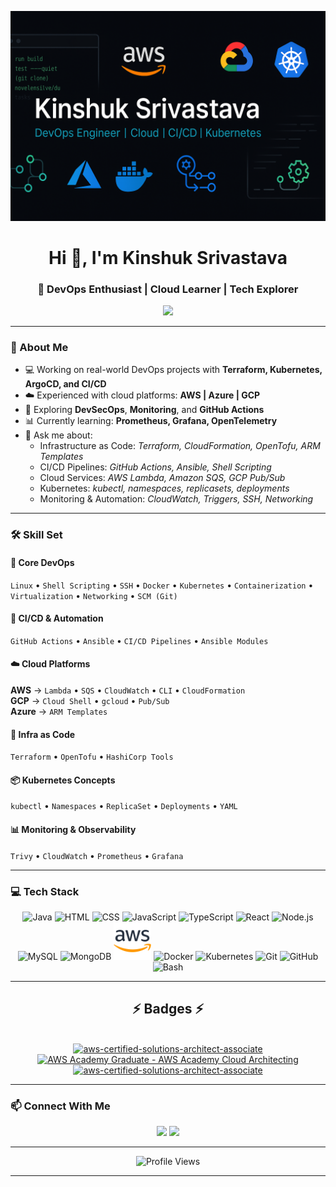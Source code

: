 <p align="center">
  <img src="banner.png" alt="Kinshuk Srivastava - DevOps Engineer" />
</p>



<h1 align="center">Hi 👋, I'm Kinshuk Srivastava</h1>
<h3 align="center">🚀 DevOps Enthusiast | Cloud Learner | Tech Explorer</h3>

<p align="center">
  <img src="https://readme-typing-svg.herokuapp.com?center=true&lines=Always+learning+new+techs;Passionate+about+DevOps+%26+Cloud;I+break+things+to+fix+them+better!" />
</p>

---

### 🌟 About Me

- 💻 Working on real-world DevOps projects with **Terraform, Kubernetes, ArgoCD, and CI/CD**
- ☁️ Experienced with cloud platforms: **AWS | Azure | GCP**
- 🔐 Exploring **DevSecOps**, **Monitoring**, and **GitHub Actions**
- 📊 Currently learning: **Prometheus, Grafana, OpenTelemetry**
- 💬 Ask me about:
  - Infrastructure as Code: *Terraform, CloudFormation, OpenTofu, ARM Templates*
  - CI/CD Pipelines: *GitHub Actions, Ansible, Shell Scripting*
  - Cloud Services: *AWS Lambda, Amazon SQS, GCP Pub/Sub*
  - Kubernetes: *kubectl, namespaces, replicasets, deployments*
  - Monitoring & Automation: *CloudWatch, Triggers, SSH, Networking*

---

### 🛠️ Skill Set

#### 🔧 Core DevOps
`Linux` • `Shell Scripting` • `SSH` • `Docker` • `Kubernetes` • `Containerization` • `Virtualization` • `Networking` • `SCM (Git)`

#### 🔁 CI/CD & Automation
`GitHub Actions` • `Ansible` • `CI/CD Pipelines` • `Ansible Modules`

#### ☁️ Cloud Platforms
**AWS** → `Lambda` • `SQS` • `CloudWatch` • `CLI` • `CloudFormation`  
**GCP** → `Cloud Shell` • `gcloud` • `Pub/Sub`  
**Azure** → `ARM Templates`

#### 🧰 Infra as Code
`Terraform` • `OpenTofu` • `HashiCorp Tools`

#### 📦 Kubernetes Concepts
`kubectl` • `Namespaces` • `ReplicaSet` • `Deployments` • `YAML`

#### 📊 Monitoring & Observability
`Trivy` • `CloudWatch` • `Prometheus` • `Grafana`

---

### 💻 Tech Stack

<p align="center">
  <img src="https://cdn.jsdelivr.net/gh/devicons/devicon/icons/java/java-original.svg" width="40" height="40" alt="Java"/>
  <img src="https://cdn.jsdelivr.net/gh/devicons/devicon/icons/html5/html5-original.svg" width="40" height="40" alt="HTML"/>
  <img src="https://cdn.jsdelivr.net/gh/devicons/devicon/icons/css3/css3-original.svg" width="40" height="40" alt="CSS"/>
  <img src="https://cdn.jsdelivr.net/gh/devicons/devicon/icons/javascript/javascript-original.svg" width="40" height="40" alt="JavaScript"/>
  <img src="https://cdn.jsdelivr.net/gh/devicons/devicon/icons/typescript/typescript-original.svg" width="40" height="40" alt="TypeScript"/>
  <img src="https://cdn.jsdelivr.net/gh/devicons/devicon/icons/react/react-original.svg" width="40" height="40" alt="React"/>
  <img src="https://cdn.jsdelivr.net/gh/devicons/devicon/icons/nodejs/nodejs-original.svg" width="40" height="40" alt="Node.js"/>
  <img src="https://cdn.jsdelivr.net/gh/devicons/devicon/icons/mysql/mysql-original-wordmark.svg" width="40" height="40" alt="MySQL"/>
  <img src="https://cdn.jsdelivr.net/gh/devicons/devicon/icons/mongodb/mongodb-original.svg" width="40" height="40" alt="MongoDB"/>
  <img src="https://raw.githubusercontent.com/devicons/devicon/master/icons/amazonwebservices/amazonwebservices-original-wordmark.svg" width="60" alt="AWS"/>
  <img src="https://cdn.jsdelivr.net/gh/devicons/devicon/icons/docker/docker-original.svg" width="40" height="40" alt="Docker"/>
  <img src="https://cdn.jsdelivr.net/gh/devicons/devicon/icons/kubernetes/kubernetes-plain.svg" width="40" height="40" alt="Kubernetes"/>
  <img src="https://cdn.jsdelivr.net/gh/devicons/devicon/icons/git/git-original.svg" width="40" height="40" alt="Git"/>
  <img src="https://cdn.jsdelivr.net/gh/devicons/devicon/icons/github/github-original.svg" width="40" height="40" alt="GitHub"/>
  <img src="https://cdn.jsdelivr.net/gh/devicons/devicon/icons/bash/bash-original.svg" width="40" height="40" alt="Bash"/>
</p>

---

<h2 align="center">⚡ Badges ⚡</h2>
<br>
    
<div align="center">
  <a href="https://www.credly.com/badges/7cedd2c5-3eb0-435c-b455-9291dc8e95a0/public_url">
    <img src="https://github.com/user-attachments/assets/37f1b3de-a345-4259-a242-ce3e186289d8" alt="aws-certified-solutions-architect-associate" width="300" height="300"/>
  </a>

  <a href="https://www.credly.com/badges/eac5ff78-4009-4d3c-bdd6-e41bfb49d521/public_url">
    <img src="https://github.com/user-attachments/assets/37f1b3de-a345-4259-a242-ce3e186289d8" alt="AWS Academy Graduate - AWS Academy Cloud Architecting" width="300" height="300"/>
  </a>

  <a href="https://www.credly.com/badges/7cedd2c5-3eb0-435c-b455-9291dc8e95a0/public_url">
    <img src="https://github.com/user-attachments/assets/37f1b3de-a345-4259-a242-ce3e186289d8" alt="aws-certified-solutions-architect-associate" width="300" height="300"/>
  </a>
</div>

---

### 📫 Connect With Me

<p align="center">
  <a href="https://www.linkedin.com/in/kinshuk-srivastava-57932a241/"><img src="https://img.shields.io/badge/LinkedIn-blue?style=for-the-badge&logo=linkedin" /></a>
  <a href="mailto:kinshuksriv9191@gmail.com"><img src="https://img.shields.io/badge/Gmail-D14836?style=for-the-badge&logo=gmail&logoColor=white" /></a>
</p>

---

<p align="center">
  <img src="https://komarev.com/ghpvc/?username=kinshuksrivastava&label=Profile+Views&color=0e75b6&style=flat" alt="Profile Views" />
</p>

---

